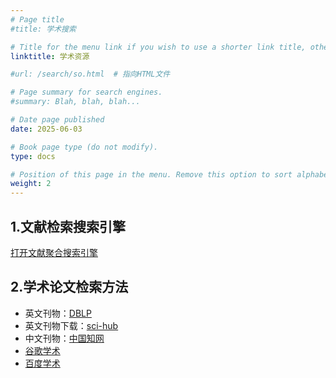 ```yaml
---
# Page title
#title: 学术搜索

# Title for the menu link if you wish to use a shorter link title, otherwise remove this option.
linktitle: 学术资源

#url: /search/so.html  # 指向HTML文件

# Page summary for search engines.
#summary: Blah, blah, blah...

# Date page published
date: 2025-06-03

# Book page type (do not modify).
type: docs

# Position of this page in the menu. Remove this option to sort alphabetically.
weight: 2
---
```


## 1.文献检索搜索引擎
[打开文献聚合搜索引擎](/search/so.html)

## 2.学术论文检索方法

- 英文刊物：[DBLP](https://dblp.uni-trier.de/)
- 英文刊物下载：[sci-hub](https://www.sci-hub.ren/)
- 中文刊物：[中国知网](https://www.cnki.net/)
- [谷歌学术](http://scholar.google.com/)
- [百度学术](https://xueshu.baidu.com/)